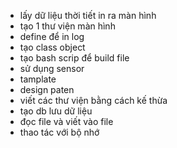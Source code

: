 - lấy dữ liệu thời tiết in ra màn hình 
- tạo 1 thư viện màn hình
- define để in log
- tạo class object 
- tạo bash scrip để build file 
- sử dụng sensor 
- tamplate 
- design paten
- viết các thư viện bằng cách kế thừa
- tạo db lưu dữ liệu 
- đọc file và viết vào file 
- thao tác với bộ nhớ